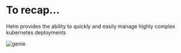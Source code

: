 # To recap...

Helm provides the ability to quickly and easily manage highly complex kubernetes deployments

![genie](assets/genie.gif)
